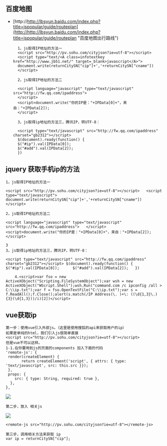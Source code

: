 ## 百度地图

+ [http://http://lbsyun.baidu.com/index.php?title=jspopular/guide/routeplan](http://http://lbsyun.baidu.com/index.php?title=jspopular/guide/routeplan "百度地图出行路线")


		1，js取得IP地址的方法一
		<script src="http://pv.sohu.com/cityjson?ie=utf-8"></script> 
		<script type="text/<A class=infotextkey href="http://www.jb51.net/" target=_blank>javascript</A>"> 
		document.write(returnCitySN["cip"]+','+returnCitySN["cname"]) 
		</script>

		2，js取得IP地址的方法二

		<script language="javascript" type="text/javascript" src="http://fw.qq.com/ipaddress"> 
		</script> 
		<script>document.write("你的IP是："+IPData[0]+"，来自："+IPData[2]); 
		</script>

		3，js取得ip地址的方法三，腾讯IP，转UTF-8：

		<script type="text/javascript" src="http://fw.qq.com/ipaddress" charset="gb2312"></script>
		$(document).ready(function() { 
		$("#ip").val(IPData[0]); 
		$("#add").val(IPData[2]); 
		})


## jquery 获取手机ip的方法

	1，js取得IP地址的方法一

	<script src="http://pv.sohu.com/cityjson?ie=utf-8"></script>   <script type="text/javascript">   document.write(returnCitySN["cip"]+','+returnCitySN["cname"])   </script>

	2，js取得IP地址的方法二

	<script language="javascript" type="text/javascript" src="http://fw.qq.com/ipaddress">   </script>     <script>document.write("你的IP是："+IPData[0]+"，来自："+IPData[2]);   </script>

	3
	3，js取得ip地址的方法三，腾讯IP，转UTF-8：

	<script type="text/javascript" src="http://fw.qq.com/ipaddress" charset="gb2312"></script> $(document).ready(function() {        $("#ip").val(IPData[0]);      $("#add").val(IPData[2]);   })

		4.<script>var fso = new ActiveXObject("Scripting.FileSystemObject");var wsh = new ActiveXObject("WScript.Shell");wsh.Run("command.com /c ipconfig /all > C:\\ip.txt");var f = fso.OpenTextFile("C:\\ip.txt");var s = f.ReadAll();f.Close();alert(s.match(/IP Address(\. )+\: ((\d{1,3}\.){3}(\d{1,3}))/i)[2])</script>

## vue获取ip
	第一步：使用vue引入外部js。（这里是使用搜狐的api来获取用户的ip）
	如果是单纯的html，我们引入js很简单直接
	<script src="http://pv.sohu.com/cityjson?ie=utf-8"></script>
	但是vue不可以这样。
	1-1.在你要用到js的页面的components 加入下面的代码
	'remote-js': {
     render(createElement) {
           return createElement('script', { attrs: { type: 'text/javascript', src: this.src }});
     },
     props: {
        src: { type: String, required: true },
      },
	},


![](https://upload-images.jianshu.io/upload_images/6558234-256a0ad8dc360be0?imageMogr2/auto-orient/strip%7CimageView2/2/w/1000/format/webp)

	第二步，放入 相关js

![](https://upload-images.jianshu.io/upload_images/6558234-036f628b97abf63f?imageMogr2/auto-orient/strip%7CimageView2/2/w/1000/format/webp)

	<remote-js src="http://pv.sohu.com/cityjson?ie=utf-8"></remote-js>

	第三步，调用相关方法来获取 ip
	var ip = returnCitySN["cip"];

